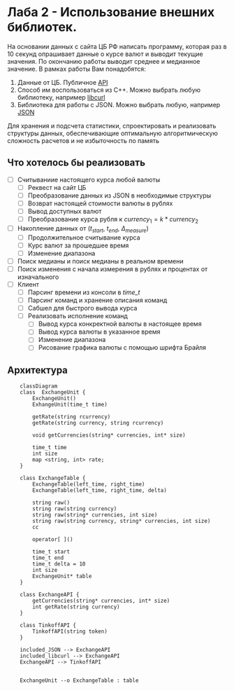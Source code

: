 # Лаба 2 - Использование внешних библиотек.
На основании данных с сайта ЦБ РФ написать программу, которая раз в 10 секунд
опрашивает данные о курсе валют и выводит текущие значения.
По окончанию работы выводит среднее и медианное значение.
В рамках работы Вам понадобятся:

1. Данные от ЦБ. Публичное [API](https://www.cbr-xml-daily.ru/#howto)
2. Способ им воспользоваться из С++. Можно выбрать любую библиотеку,
например [libcurl](https://curl.se/libcurl/)
3. Библиотека для работы с JSON. Можно выбрать любую, например
[JSON](https://github.com/nlohmann/json)

Для хранения и подсчета статистики, спроектировать и реализовать структуры данных,
обеспечивающие оптимальную алгоритмическую сложность расчетов и не избыточность по память 

## Что хотелось бы реализовать 
- [ ] Считываниие настоящего курса любой валюты
    - [ ] Реквест на сайт ЦБ
    - [ ] Преобразование данных из JSON в необходимые структуры
    - [ ] Возврат настоящей стоимости валюты в рублях
    - [ ] Вывод доступных валют
    - [ ] Преобразование курса рубля к $currency_1 = k * currency_2$
- [ ] Накопление данных от ($t_{start}$, $t_{end}$, $\Delta_{measure}$)
    - [ ] Продолжительное считывание курса
    - [ ] Курс валют за прошедшее время
    - [ ] Изменение диапазона
- [ ] Поиск медианы и поиск медианы в реальном времени
- [ ] Поиск изменения с начала измерения в рублях и процентах от изначального 
- [ ] Клиент
    - [ ] Парсинг времени из консоли в *time_t*
    - [ ] Парсинг команд и хранение описания команд
    - [ ] Сабшел для быстрого вывода курса
    - [ ] Реализовать исполнение команд
        - [ ] Вывод курса конкректной валюты в настоящее время
        - [ ] Вывод курса валюты в указанное время
        - [ ] Изменение диапазона
        - [ ] Рисование графика валюты с помощью шрифта Брайля

## Архитектура 
``` mermaid
    classDiagram
    class  ExchangeUnit {
        ExchangeUnit()
        ExhangeUnit(time_t time)

        getRate(string rcurrency)
        getRate(string currency, string rcurrency)

        void getCurrencies(string* currencies, int* size)

        time_t time
        int size
        map <string, int> rate;
    }

    class ExchangeTable {
        ExchangeTable(left_time, right_time)
        ExchangeTable(left_time, right_time, delta)

        string raw()
        string raw(string currency)
        string raw(string* currencies, int size)
        string raw(string currency, string* currencies, int size)
        cc

        operator[ ]()

        time_t start
        time_t end
        time_t delta = 10
        int size
        ExchangeUnit* table
    }

    class ExchangeAPI {
        getCurrencies(string* currencies, int* size)
        int getRate(string currency)
    }

    class TinkoffAPI {
        TinkoffAPI(string token)
    }

    included_JSON --> ExchangeAPI 
    included_libcurl --> ExchangeAPI
    ExchangeAPI --> TinkoffAPI
    

    ExchangeUnit --o ExchangeTable : table
```